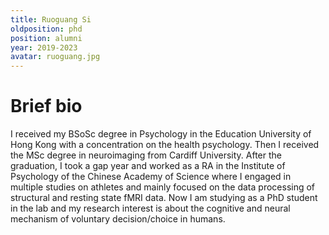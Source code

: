 ```yaml
---
title: Ruoguang Si
oldposition: phd
position: alumni
year: 2019-2023
avatar: ruoguang.jpg
---
```


# Brief bio
I received my BSoSc degree in Psychology in the Education University of Hong Kong with a concentration on the health psychology. Then I received the MSc degree in neuroimaging from Cardiff University. After the graduation, I took a gap year and worked as a RA in the Institute of Psychology of the Chinese Academy of Science where I engaged in multiple studies on athletes and mainly focused on the data processing of structural and resting state fMRI data. Now I am studying as a PhD student in the lab and my research interest is about the cognitive and neural mechanism of voluntary decision/choice in humans.